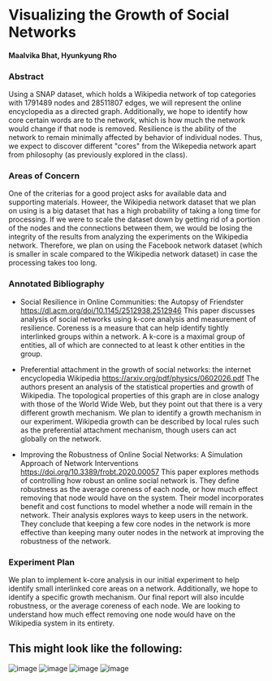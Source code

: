 # Visualizing the Growth of Social Networks
#### Maalvika Bhat, Hyunkyung Rho

### Abstract
Using a SNAP dataset, which holds a Wikipedia network of top categories with 1791489 nodes and 28511807 edges, we will represent the online encyclopedia as a directed graph. 
Additionally, we hope to identify how core certain words are to the network, which is how much the network would change if that node is removed. Resilience is the ability of the network to remain minimally affected by behavior of individual nodes. Thus, we expect to discover different "cores" from the Wikepedia network apart from philosophy (as previously explored in the class).

### Areas of Concern
One of the criterias for a good project asks for available data and supporting materials. Howeer, the Wikipedia network dataset that we plan on using is a big dataset that has a high probability of taking a long time for processing. If we were to scale the dataset down by getting rid of a portion of the nodes and the connections between them, we would be losing the integrity of the results from analyzing the experiments on the Wikipedia network. Therefore, we plan on using the Facebook network dataset (which is smaller in scale compared to the Wikipedia network dataset) in case the processing takes too long. 

### Annotated Bibliography 
- Social Resilience in Online Communities: the Autopsy of Friendster 
https://dl.acm.org/doi/10.1145/2512938.2512946
This paper discusses analysis of social networks using k-core analysis and measurement of resilience. Coreness is a measure that can help identify tightly interlinked groups within a network. A k-core is a maximal group of entities, all of which are connected to at least k other entities in the group. 
 
- Preferential attachment in the growth of social networks: the internet encyclopedia Wikipedia 
https://arxiv.org/pdf/physics/0602026.pdf
The authors present an analysis of the statistical properties and growth of Wikipedia. The topological properties of this graph are in close analogy with those of the World Wide Web, but they point out that there is a very different growth mechanism. We plan to identify a growth mechanism in our experiment. 
Wikipedia growth can be described by local rules such as the preferential attachment mechanism, though users can act globally on the network. 
 
- Improving the Robustness of Online Social Networks: A Simulation Approach of Network Interventions 
https://doi.org/10.3389/frobt.2020.00057 
This paper explores methods of controlling how robust an online social network is. 
They define robustness as the average coreness of each node, or how much effect removing that node would have on the system. 
Their model incorporates benefit and cost functions to model whether a node will remain in the network. Their analysis explores ways to keep users in the network. 
They conclude that keeping a few core nodes in the network is more effective than keeping many outer nodes in the network at improving the robustness of the network. 

### Experiment Plan

We plan to implement k-core analysis in our initial experiment to help identify small interlinked core areas on a network. Additionally, we hope to identify a specific growth mechanism. Our final report will also inculde robustness, or the average coreness of each node. We are looking to understand how much effect removing one node would have on the Wikipedia system in its entirety. 

## This might look like the following: 

![image](https://user-images.githubusercontent.com/42943695/135956178-7be28d2a-271f-4671-aac8-302259e1a3d1.png)
![image](https://user-images.githubusercontent.com/42943695/135956215-19eee954-1169-4363-a9cb-19e8463c47d7.png)
![image](https://user-images.githubusercontent.com/42943695/135956190-6796ebc6-929d-44a6-9b9c-ffba262a9b7d.png)
![image](https://user-images.githubusercontent.com/42943695/135956199-d2c1c30f-b044-4708-8633-9c61139cd3d8.png)


